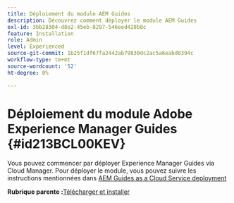 ```yaml
---
title: Déploiement du module AEM Guides
description: Découvrez comment déployer le module AEM Guides
exl-id: 3bb28304-d8e2-45eb-8297-546eed428b8c
feature: Installation
role: Admin
level: Experienced
source-git-commit: 1b25f1df67fa2442ab79830dc2ac5a6eabd0394c
workflow-type: tm+mt
source-wordcount: '52'
ht-degree: 0%

---
```


# Déploiement du module Adobe Experience Manager Guides {#id213BCL00KEV}

Vous pouvez commencer par déployer Experience Manager Guides via Cloud Manager. Pour déployer le module, vous pouvez suivre les instructions mentionnées dans [AEM Guides as a Cloud Service deployment](../release-info/deploy-xml-on-aemaacs.md)



**Rubrique parente :**&#x200B;[ Télécharger et installer](download-install.md)

